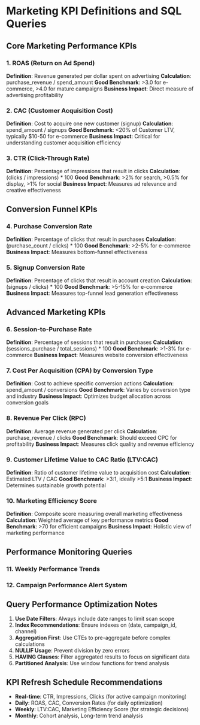 # Marketing KPI Definitions and SQL Queries

## Core Marketing Performance KPIs

### 1. ROAS (Return on Ad Spend)
**Definition**: Revenue generated per dollar spent on advertising
**Calculation**: purchase_revenue / spend_amount
**Good Benchmark**: >3.0 for e-commerce, >4.0 for mature campaigns
**Business Impact**: Direct measure of advertising profitability




### 2. CAC (Customer Acquisition Cost)
**Definition**: Cost to acquire one new customer (signup)
**Calculation**: spend_amount / signups
**Good Benchmark**: <20% of Customer LTV, typically $10-50 for e-commerce
**Business Impact**: Critical for understanding customer acquisition efficiency



### 3. CTR (Click-Through Rate)
**Definition**: Percentage of impressions that result in clicks
**Calculation**: (clicks / impressions) * 100
**Good Benchmark**: >2% for search, >0.5% for display, >1% for social
**Business Impact**: Measures ad relevance and creative effectiveness



## Conversion Funnel KPIs

### 4. Purchase Conversion Rate
**Definition**: Percentage of clicks that result in purchases
**Calculation**: (purchase_count / clicks) * 100
**Good Benchmark**: >2-5% for e-commerce
**Business Impact**: Measures bottom-funnel effectiveness



### 5. Signup Conversion Rate
**Definition**: Percentage of clicks that result in account creation
**Calculation**: (signups / clicks) * 100
**Good Benchmark**: >5-15% for e-commerce
**Business Impact**: Measures top-funnel lead generation effectiveness



## Advanced Marketing KPIs

### 6. Session-to-Purchase Rate
**Definition**: Percentage of sessions that result in purchases
**Calculation**: (sessions_purchase / total_sessions) * 100
**Good Benchmark**: >1-3% for e-commerce
**Business Impact**: Measures website conversion effectiveness


### 7. Cost Per Acquisition (CPA) by Conversion Type
**Definition**: Cost to achieve specific conversion actions
**Calculation**: spend_amount / conversions
**Good Benchmark**: Varies by conversion type and industry
**Business Impact**: Optimizes budget allocation across conversion goals



### 8. Revenue Per Click (RPC)
**Definition**: Average revenue generated per click
**Calculation**: purchase_revenue / clicks
**Good Benchmark**: Should exceed CPC for profitability
**Business Impact**: Measures click quality and revenue efficiency



### 9. Customer Lifetime Value to CAC Ratio (LTV:CAC)
**Definition**: Ratio of customer lifetime value to acquisition cost
**Calculation**: Estimated LTV / CAC
**Good Benchmark**: >3:1, ideally >5:1
**Business Impact**: Determines sustainable growth potential



### 10. Marketing Efficiency Score
**Definition**: Composite score measuring overall marketing effectiveness
**Calculation**: Weighted average of key performance metrics
**Good Benchmark**: >70 for efficient campaigns
**Business Impact**: Holistic view of marketing performance



## Performance Monitoring Queries

### 11. Weekly Performance Trends


### 12. Campaign Performance Alert System


## Query Performance Optimization Notes

1. **Use Date Filters**: Always include date ranges to limit scan scope
2. **Index Recommendations**: Ensure indexes on (date, campaign_id, channel)
3. **Aggregation First**: Use CTEs to pre-aggregate before complex calculations
4. **NULLIF Usage**: Prevent division by zero errors
5. **HAVING Clauses**: Filter aggregated results to focus on significant data
6. **Partitioned Analysis**: Use window functions for trend analysis

## KPI Refresh Schedule Recommendations

- **Real-time**: CTR, Impressions, Clicks (for active campaign monitoring)
- **Daily**: ROAS, CAC, Conversion Rates (for daily optimization)
- **Weekly**: LTV:CAC, Marketing Efficiency Score (for strategic decisions)
- **Monthly**: Cohort analysis, Long-term trend analysis